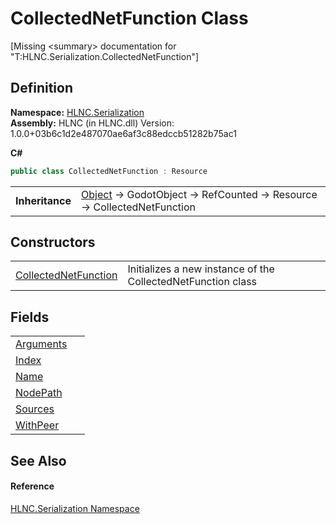# CollectedNetFunction Class


\[Missing &lt;summary&gt; documentation for "T:HLNC.Serialization.CollectedNetFunction"\]



## Definition
**Namespace:** <a href="N_HLNC_Serialization">HLNC.Serialization</a>  
**Assembly:** HLNC (in HLNC.dll) Version: 1.0.0+03b6c1d2e487070ae6af3c88edccb51282b75ac1

**C#**
``` C#
public class CollectedNetFunction : Resource
```

<table><tr><td><strong>Inheritance</strong></td><td><a href="https://learn.microsoft.com/dotnet/api/system.object" target="_blank" rel="noopener noreferrer">Object</a>  →  GodotObject  →  RefCounted  →  Resource  →  CollectedNetFunction</td></tr>
</table>



## Constructors
<table>
<tr>
<td><a href="M_HLNC_Serialization_CollectedNetFunction__ctor">CollectedNetFunction</a></td>
<td>Initializes a new instance of the CollectedNetFunction class</td></tr>
</table>

## Fields
<table>
<tr>
<td><a href="F_HLNC_Serialization_CollectedNetFunction_Arguments">Arguments</a></td>
<td> </td></tr>
<tr>
<td><a href="F_HLNC_Serialization_CollectedNetFunction_Index">Index</a></td>
<td> </td></tr>
<tr>
<td><a href="F_HLNC_Serialization_CollectedNetFunction_Name">Name</a></td>
<td> </td></tr>
<tr>
<td><a href="F_HLNC_Serialization_CollectedNetFunction_NodePath">NodePath</a></td>
<td> </td></tr>
<tr>
<td><a href="F_HLNC_Serialization_CollectedNetFunction_Sources">Sources</a></td>
<td> </td></tr>
<tr>
<td><a href="F_HLNC_Serialization_CollectedNetFunction_WithPeer">WithPeer</a></td>
<td> </td></tr>
</table>

## See Also


#### Reference
<a href="N_HLNC_Serialization">HLNC.Serialization Namespace</a>  
